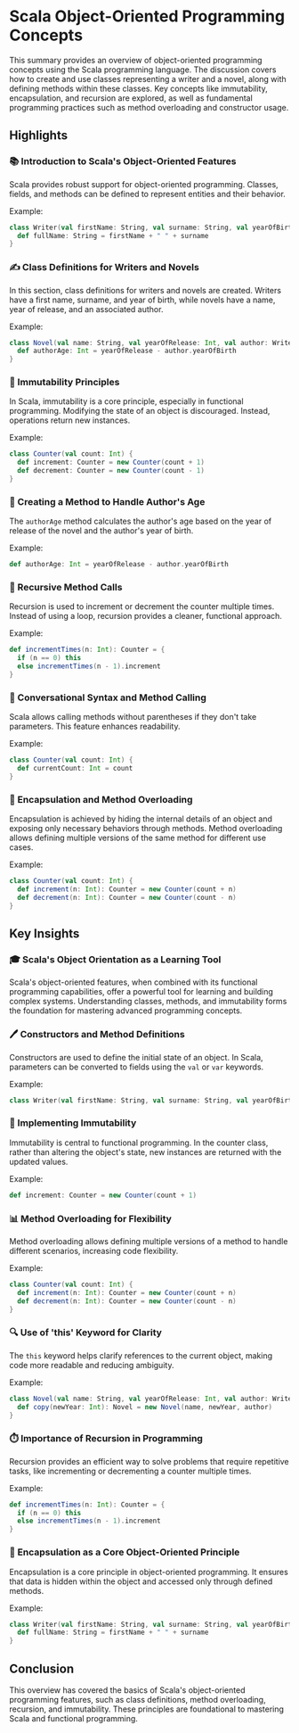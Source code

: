 # Scala Object-Oriented Programming Concepts

This summary provides an overview of object-oriented programming concepts using the Scala programming language. The discussion covers how to create and use classes representing a writer and a novel, along with defining methods within these classes. Key concepts like immutability, encapsulation, and recursion are explored, as well as fundamental programming practices such as method overloading and constructor usage.

## Highlights

### 📚 Introduction to Scala's Object-Oriented Features
Scala provides robust support for object-oriented programming. Classes, fields, and methods can be defined to represent entities and their behavior.

Example:
```scala
class Writer(val firstName: String, val surname: String, val yearOfBirth: Int) {
  def fullName: String = firstName + " " + surname
}
```

### ✍️ Class Definitions for Writers and Novels
In this section, class definitions for writers and novels are created. Writers have a first name, surname, and year of birth, while novels have a name, year of release, and an associated author.

Example:
```scala
class Novel(val name: String, val yearOfRelease: Int, val author: Writer) {
  def authorAge: Int = yearOfRelease - author.yearOfBirth
}
```

### 🔄 Immutability Principles
In Scala, immutability is a core principle, especially in functional programming. Modifying the state of an object is discouraged. Instead, operations return new instances.

Example:
```scala
class Counter(val count: Int) {
  def increment: Counter = new Counter(count + 1)
  def decrement: Counter = new Counter(count - 1)
}
```

### 📏 Creating a Method to Handle Author's Age
The `authorAge` method calculates the author's age based on the year of release of the novel and the author's year of birth.

Example:
```scala
def authorAge: Int = yearOfRelease - author.yearOfBirth
```

### 🔁 Recursive Method Calls
Recursion is used to increment or decrement the counter multiple times. Instead of using a loop, recursion provides a cleaner, functional approach.

Example:
```scala
def incrementTimes(n: Int): Counter = {
  if (n == 0) this
  else incrementTimes(n - 1).increment
}
```

### 🔄 Conversational Syntax and Method Calling
Scala allows calling methods without parentheses if they don't take parameters. This feature enhances readability.

Example:
```scala
class Counter(val count: Int) {
  def currentCount: Int = count
}
```

### 🌟 Encapsulation and Method Overloading
Encapsulation is achieved by hiding the internal details of an object and exposing only necessary behaviors through methods. Method overloading allows defining multiple versions of the same method for different use cases.

Example:
```scala
class Counter(val count: Int) {
  def increment(n: Int): Counter = new Counter(count + n)
  def decrement(n: Int): Counter = new Counter(count - n)
}
```

## Key Insights

### 🎓 Scala's Object Orientation as a Learning Tool
Scala's object-oriented features, when combined with its functional programming capabilities, offer a powerful tool for learning and building complex systems. Understanding classes, methods, and immutability forms the foundation for mastering advanced programming concepts.

### 🖊️ Constructors and Method Definitions
Constructors are used to define the initial state of an object. In Scala, parameters can be converted to fields using the `val` or `var` keywords.

Example:
```scala
class Writer(val firstName: String, val surname: String, val yearOfBirth: Int)
```

### 🧮 Implementing Immutability
Immutability is central to functional programming. In the counter class, rather than altering the object's state, new instances are returned with the updated values.

Example:
```scala
def increment: Counter = new Counter(count + 1)
```

### 📊 Method Overloading for Flexibility
Method overloading allows defining multiple versions of a method to handle different scenarios, increasing code flexibility.

Example:
```scala
class Counter(val count: Int) {
  def increment(n: Int): Counter = new Counter(count + n)
  def decrement(n: Int): Counter = new Counter(count - n)
}
```

### 🔍 Use of 'this' Keyword for Clarity
The `this` keyword helps clarify references to the current object, making code more readable and reducing ambiguity.

Example:
```scala
class Novel(val name: String, val yearOfRelease: Int, val author: Writer) {
  def copy(newYear: Int): Novel = new Novel(name, newYear, author)
}
```

### ⏱️ Importance of Recursion in Programming
Recursion provides an efficient way to solve problems that require repetitive tasks, like incrementing or decrementing a counter multiple times.

Example:
```scala
def incrementTimes(n: Int): Counter = {
  if (n == 0) this
  else incrementTimes(n - 1).increment
}
```

### 🔐 Encapsulation as a Core Object-Oriented Principle
Encapsulation is a core principle in object-oriented programming. It ensures that data is hidden within the object and accessed only through defined methods.

Example:
```scala
class Writer(val firstName: String, val surname: String, val yearOfBirth: Int) {
  def fullName: String = firstName + " " + surname
}
```

## Conclusion

This overview has covered the basics of Scala's object-oriented programming features, such as class definitions, method overloading, recursion, and immutability. These principles are foundational to mastering Scala and functional programming.